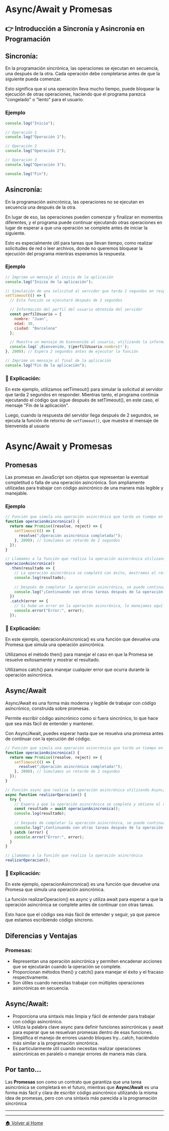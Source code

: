 # Async/Await y Promesas

## 👉 Introducción a Sincronía y Asincronía en Programación

## Sincronía:
En la programación sincrónica, las operaciones se ejecutan en secuencia, una después de la otra. Cada operación debe completarse antes de que la siguiente pueda comenzar. 

Esto significa que si una operación lleva mucho tiempo, puede bloquear la ejecución de otras operaciones, haciendo que el programa parezca "congelado" o "lento" para el usuario.

### Ejemplo

```javascript
console.log("Inicio");

// Operación 1
console.log("Operación 1");

// Operación 2
console.log("Operación 2");

// Operación 3
console.log("Operación 3");

console.log("Fin");
```

## Asincronía:
En la programación asincrónica, las operaciones no se ejecutan en secuencia una después de la otra. 

En lugar de eso, las operaciones pueden comenzar y finalizar en momentos diferentes, y el programa puede continuar ejecutando otras operaciones en lugar de esperar a que una operación se complete antes de iniciar la siguiente. 

Esto es especialmente útil para tareas que llevan tiempo, como realizar solicitudes de red o leer archivos, donde no queremos bloquear la ejecución del programa mientras esperamos la respuesta.

### Ejemplo

```javascript
// Imprime un mensaje al inicio de la aplicación
console.log("Inicio de la aplicación");

// Simulación de una solicitud al servidor que tarda 2 segundos en responder
setTimeout(() => {
  // Esta función se ejecutará después de 2 segundos

  // Información del perfil del usuario obtenida del servidor
  const perfilUsuario = {
    nombre: "Juan",
    edad: 30,
    ciudad: "Barcelona"
  };

  // Muestra un mensaje de bienvenida al usuario, utilizando la información del perfil
  console.log(`¡Bienvenido, ${perfilUsuario.nombre}!`);
}, 2000); // Espera 2 segundos antes de ejecutar la función

// Imprime un mensaje al final de la aplicación
console.log("Fin de la aplicación");
```

### 📖 Explicación:

En este ejemplo, utilizamos setTimeout() para simular la solicitud al servidor que tarda 2 segundos en responder. Mientras tanto, el programa continúa ejecutando el código que sigue después de setTimeout(), en este caso, el mensaje "Fin de la aplicación".

 Luego, cuando la respuesta del servidor llega después de 2 segundos, se ejecuta la función de retorno de ``setTimeout()``, que muestra el mensaje de bienvenida al usuario


# Async/Await y Promesas

## Promesas
Las promesas en JavaScript son objetos que representan la eventual completitud o falla de una operación asincrónica. Son ampliamente utilizadas para trabajar con código asincrónico de una manera más legible y manejable.

### Ejemplo

```javascript
// Función que simula una operación asincrónica que tarda un tiempo en completarse
function operacionAsincronica() {
  return new Promise((resolve, reject) => {
    setTimeout(() => {
      resolve("¡Operación asincrónica completada!");
    }, 2000); // Simulamos un retardo de 2 segundos
  });
}

// Llamamos a la función que realiza la operación asincrónica utilizando Promesas
operacionAsincronica()
  .then(resultado => {
    // La operación asincrónica se completó con éxito, mostramos el resultado
    console.log(resultado);
    
    // Después de completar la operación asincrónica, se puede continuar con otras tareas
    console.log("¡Continuando con otras tareas después de la operación asincrónica!");
  })
  .catch(error => {
    // Si hubo un error en la operación asincrónica, lo manejamos aquí
    console.error("Error:", error);
  });
```

### 📖 Explicación:

En este ejemplo, operacionAsincronica() es una función que devuelve una Promesa que simula una operación asincrónica. 

Utilizamos el método then() para manejar el caso en que la Promesa se resuelve exitosamente y mostrar el resultado. 

Utilizamos catch() para manejar cualquier error que ocurra durante la operación asincrónica.


## Async/Await
Async/Await es una forma más moderna y legible de trabajar con código asincrónico, construida sobre promesas. 

Permite escribir código asincrónico como si fuera sincrónico, lo que hace que sea más fácil de entender y mantener. 

Con Async/Await, puedes esperar hasta que se resuelva una promesa antes de continuar con la ejecución del código.

```javascript
// Función que simula una operación asincrónica que tarda un tiempo en completarse
function operacionAsincronica() {
  return new Promise((resolve, reject) => {
    setTimeout(() => {
      resolve("¡Operación asincrónica completada!");
    }, 2000); // Simulamos un retardo de 2 segundos
  });
}

// Función async que realiza la operación asincrónica utilizando Async/Await
async function realizarOperacion() {
  try {
    // Espera a que la operación asincrónica se complete y obtiene el resultado
    const resultado = await operacionAsincronica();
    console.log(resultado);
    
    // Después de completar la operación asincrónica, se puede continuar con otras tareas
    console.log("¡Continuando con otras tareas después de la operación asincrónica!");
  } catch (error) {
    console.error("Error:", error);
  }
}

// Llamamos a la función que realiza la operación asincrónica
realizarOperacion();
```

### 📖 Explicación:
En este ejemplo, operacionAsincronica() es una función que devuelve una Promesa que simula una operación asincrónica. 

La función realizarOperacion() es async y utiliza await para esperar a que la operación asincrónica se complete antes de continuar con otras tareas. 

Esto hace que el código sea más fácil de entender y seguir, ya que parece que estamos escribiendo código síncrono.


## Diferencias y Ventajas
### Promesas:
- Representan una operación asincrónica y permiten encadenar acciones que se ejecutarán cuando la operación se complete.
- Proporcionan métodos then() y catch() para manejar el éxito y el fracaso respectivamente.
- Son útiles cuando necesitas trabajar con múltiples operaciones asincrónicas en secuencia.

## Async/Await:
- Proporciona una sintaxis más limpia y fácil de entender para trabajar con código asincrónico.
- Utiliza la palabra clave async para definir funciones asincrónicas y await para esperar que se resuelvan promesas dentro de esas funciones.
- Simplifica el manejo de errores usando bloques try...catch, haciéndolo más similar a la programación sincrónica.
- Es particularmente útil cuando necesitas realizar operaciones asincrónicas en paralelo o manejar errores de manera más clara.

## Por tanto...
Las **Promesas** son como un contrato que garantiza que una tarea asincrónica se completará en el futuro, mientras que **Async/Await** es una forma más fácil y clara de escribir código asincrónico utilizando la misma idea de promesas, pero con una sintaxis más parecida a la programación sincrónica

---
---

[🏠 Volver al Home](../README.md)